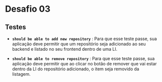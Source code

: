 # Desafio 03

## Testes
- **`should be able to add new repository`** : Para que esse teste passe, sua aplicação deve permitir que um repositório seja adicionado ao seu backend e listado no seu frontend dentro de uma LI.

- **`should be able to remove repository`** : Para que esse teste passe, sua aplicação deve permitir que ao clicar no botão de remover que vai estar dentro da LI do repositório adicionado, o item seja removido da listagem.